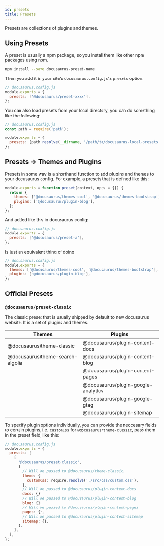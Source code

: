```yaml
---
id: presets
title: Presets
---
```


Presets are collections of plugins and themes.

## Using Presets

A preset is usually a npm package, so you install them like other npm packages using npm.

```bash
npm install --save docusaurus-preset-name
```

Then you add it in your site's `docusaurus.config.js`'s `presets` option:

```jsx
// docusaurus.config.js
module.exports = {
  presets: ['@docusaurus/preset-xxxx'],
};
```

You can also load presets from your local directory, you can do something like the following:

```jsx
// docusaurus.config.js
const path = require('path');

module.exports = {
  presets: [path.resolve(__dirname, '/path/to/docusaurus-local-presets')],
};
```

## Presets -> Themes and Plugins

Presets in some way is a shorthand function to add plugins and themes to your docusaurus config. For example, a presets that is defined like this:

```js
module.exports = function preset(context, opts = {}) {
  return {
    themes: ['@docusaurus/themes-cool', '@docusaurus/themes-bootstrap'],
    plugins: ['@docusaurus/plugin-blog'],
  };
};
```

And added like this in docusaurus config:

```jsx
// docusaurus.config.js
module.exports = {
  presets: ['@docusaurus/preset-a'],
};
```

Is just an equivalent thing of doing

```jsx
// docusaurus.config.js
module.exports = {
  themes: ['@docusaurus/themes-cool', '@docusaurus/themes-bootstrap'],
  plugins: ['@docusaurus/plugin-blog'],
};
```

## Official Presets

### `@docusaurus/preset-classic`

The classic preset that is usually shipped by default to new docusaurus website. It is a set of plugins and themes.

| Themes | Plugins |
| --- | --- |
| @docusaurus/theme-classic | @docusaurus/plugin-content-docs |
| @docusaurus/theme-search-algolia | @docusaurus/plugin-content-blog |
| | @docusaurus/plugin-content-pages |
|  | @docusaurus/plugin-google-analytics |
| | @docusaurus/plugin-google-gtag |
|  | @docusaurus/plugin-sitemap |

To specify plugin options individually, you can provide the neccesary fields to certain plugins, i.e. `customCss` for `@docusaurus/theme-classic`, pass them in the preset field, like this:

```js
// docusaurus.config.js
module.exports = {
  presets: [
    [
      '@docusaurus/preset-classic',
      {
        // Will be passed to @docusaurus/theme-classic.
        theme: {
          customCss: require.resolve('./src/css/custom.css'),
        },
        // Will be passed to @docusaurus/plugin-content-docs
        docs: {},
        // Will be passed to @docusaurus/plugin-content-blog
        blog: {},
        // Will be passed to @docusaurus/plugin-content-pages
        pages: {},
        // Will be passed to @docusaurus/plugin-content-sitemap
        sitemap: {},
      },
    ],
  ],
};
```

<!--

Advanced guide on using and configuring presets

References
---
- [classic themes](/packages/docusaurus-preset-classic/src/index.js)
- [babel docs on presets](https://babeljs.io/docs/en/presets)

-->
